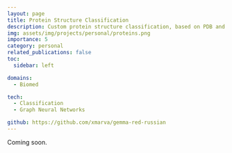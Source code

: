 ```yaml
---
layout: page
title: Protein Structure Classification
description: Custom protein structure classification, based on PDB and CATH data. The core task is predicting protein architecture based on its amino acid sequence and 3D structure.
img: assets/img/projects/personal/proteins.png
importance: 5
category: personal
related_publications: false
toc:
  sidebar: left

domains: 
  - Biomed

tech:
  - Classification
  - Graph Neural Networks

github: https://github.com/xmarva/gemma-red-russian
---
```


Coming soon.